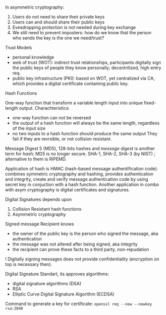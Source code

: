 In asymmetric cryptography:
1) Users do not need to share their private keys
2) Users can and should share their public keys
3) Evesdropping protection is not needed during key exchange
4) We still need to prevent imposters: how do we know that the person who sends the key is the one we need/trust?

Trust Models

- personal knowledge
- web of trust (WOT): indirect trust relationships, participants digitally sign the public keys of people they know personally; decentrilized, high entry req.
- public key infrastructure (PKI): based on WOT, yet centralized via CA, which provides a digital certificate containing public key.

Hash Functions

One-way function that transform a variable length input into unique fixed-length output. Charachteristics:
- one-way function can not be reversed
- the output of a hash function will always be the same length, regardless of the input size
- no two inputs to a hash function should produce the same output
They fail if they are revrsible, or not collision resistant.

Message Digest 5 (MD5), 128-bits hashes and _message digest_ is another term for _hash_; MD5 is no longer secure.
SHA-1, SHA-2, SHA-3 (by NIST) ; alternative to them is RIPEMD.

Application of hash is HMAC (hash-based message authentification code): combines symmetric cryptography and hashing, provides authentication and integrity,
create and verify message authentication code by using secret key in conjuction with a hash function. Another application in combo with asym cryptography is
digital certificates and signatures.

Digital Signatures depends upon
1) Collision Resistant hash functions
2) Asymmetric cryptography


Signed message Recipient knows
- the owner of the public key is the person who signed the message, aka authentication
- the message was not altered after being signed, aka integrity
- the recipient can prove these facts to a third party, non-repudation

! Digitally signing messages does not provide confidentiality (encryption on top is necessary then).

Digital Signature Standart, its approves algorithms:
- digital signature algorithms (DSA)
- RSA
- Elliptic Curve Digital Signature Algorithm (ECDSA)


Command to generate a key for certificate: `openssl req --new --newkey rsa:2048`




